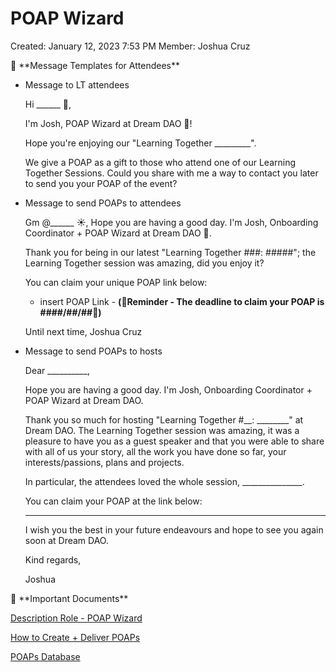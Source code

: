# POAP Wizard

Created: January 12, 2023 7:53 PM
Member: Joshua Cruz

<aside>
💬 **Message Templates for Attendees**

</aside>

- Message to LT attendees
    
    Hi ______ 👋,
    
    I'm Josh, POAP Wizard at Dream DAO 🚀!
    
    Hope you're enjoying our "Learning Together _________".
    
    We give a POAP as a gift to those who attend one of our Learning Together Sessions. Could you share with me a way to contact you later to send you your POAP of the event?
    
- Message to send POAPs to attendees
    
    Gm @______ ☀️,
    Hope you are having a good day. I'm Josh, Onboarding Coordinator + POAP Wizard at Dream DAO 🚀.
    
    Thank you for being in our latest "Learning Together ###: #####"; the Learning Together session was amazing, did you enjoy it?
    
    You can claim your unique POAP link below:
    
    - insert POAP Link - **(🚨Reminder - The deadline to claim your POAP is ####/##/##🚨)**
    
    Until next time,
    Joshua Cruz
    
- Message to send POAPs to hosts
    
    Dear __________,
    
    Hope you are having a good day. I'm Josh, Onboarding Coordinator + POAP Wizard at Dream DAO.
    
    Thank you so much for hosting "Learning Together #__: ________" at Dream DAO. The Learning Together session was amazing, it was a pleasure to have you as a guest speaker and that you were able to share with all of us your story, all the work you have done so far, your interests/passions, plans and projects.
    
    In particular, the attendees loved the whole session, _______________.
    
    You can claim your POAP at the link below:
    
    ___________________
    
    I wish you the best in your future endeavours and hope to see you again soon at Dream DAO.
    
    Kind regards,
    
    Joshua
    

<aside>
🎨 **Important Documents**

</aside>

[Description Role - POAP Wizard](POAP%20Wizard%20112db3f68a7943aa9a7be203b75fab35/Description%20Role%20-%20POAP%20Wizard%208d662a3f6cad485e996f39aedcf41008.md)

[How to Create + Deliver POAPs](POAP%20Wizard%20112db3f68a7943aa9a7be203b75fab35/How%20to%20Create%20+%20Deliver%20POAPs%208caa926f2724413c802479c6a5316288.md)

[POAPs Database ](POAP%20Wizard%20112db3f68a7943aa9a7be203b75fab35/POAPs%20Database%20ded524c1e3dd4aa1b26e267a4f5edb32.csv)